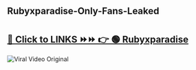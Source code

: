 
 ## Rubyxparadise-Only-Fans-Leaked

# <h2><a href="https://clipsfans.com/Rubyxparadise&ref=git">🔗 Click to LINKS ⏩⏩ 👉 🟢 Rubyxparadise </a></h2>

<a href="https://clipsfans.com/Rubyxparadise&ref=git" rel="nofollow" data-target="animated-image.originalLink"><img src="https://i.ibb.co.com/xMMVF88/686577567.gif" alt="Viral Video Original" style="max-width: 100%; display: inline-block;" data-target="animated-image.originalImage"></a>
